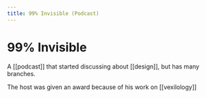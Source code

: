 ```yaml
---
title: 99% Invisible (Podcast)
---
```


# 99% Invisible
A [[podcast]] that started discussing about [[design]], but has many branches. 

The host was given an award because of his work on [[vexilology]]
